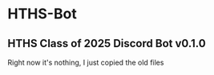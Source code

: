 # HTHS-Bot
## HTHS Class of 2025 Discord Bot v0.1.0
Right now it's nothing, I just copied the old files
